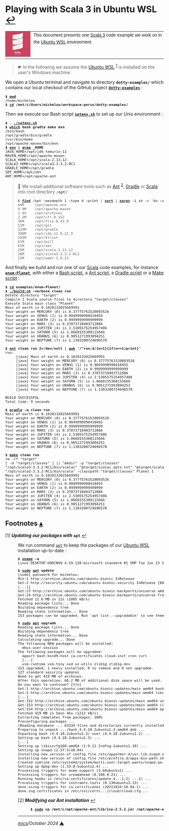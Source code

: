 # <span id="top">Playing with Scala 3 in Ubuntu WSL</span> <span style="size:25%;"><a href="README.md">↩</a></span>

<table style="font-family:Helvetica,Arial;font-size:14px;line-height:1.6;">
  <tr>
  <td style="border:0;padding:0 10px 0 0;;min-width:80px;"><a href="https://dotty.epfl.ch/" rel="external"><img src="docs/images/dotty.png" width="80" alt="Flix project"/></a></td>
  <td style="border:0;padding:0;vertical-align:text-top;">This document presents one <a href="https://dotty.epfl.ch/" rel="external">Scala 3</a> code example we work on in the <a href="https://ubuntu.com/wsl" rel="external">Ubuntu WSL</a> environment.
  </td>
  </tr>
</table>

> **&#9755;** In the following we assume the [Ubuntu WSL][wsl] <sup id="anchor_01">[1](#footnote_01)</sup> is installed on the user's Windows machine.

We open a Ubuntu terminal and navigate to directory **`dotty-examples/`** which contains our local checkout of the GitHub project [**`dotty-examples`**](https://github.com/michelou/dotty-examples) :
<pre style="font-size:80%;">
<b>$ <a href="https://manpages.ubuntu.com/manpages/bionic/en/man1/pwd.1.html" rel="external">pwd</a></b>
/home/michelou
<b>$ <a href="https://manpages.ubuntu.com/manpages/bionic/en/man1/cd.1posix.html" rel="external">cd</a> /mnt/c/Users/michelou/workspace-perso/dotty-examples/</b>
</pre>

Then we execute our Bash script [**`setenv.sh`**](./setenv.sh) to set up our Unix environment :

<pre style="font-size:80%;">
<b>$ . <a href="./examples/setenv.sh">./setenv.sh</a></b>
<b>$ <a href="https://manpages.ubuntu.com/manpages/bionic/en/man1/which.1.html" rel="external">which</a> bash gradle make mvn</b>
/bin/bash
/opt/gradle/bin/gradle
/usr/bin/make
/opt/apache-maven/bin/mvn
<b>$ <a href="https://manpages.ubuntu.com/manpages/bionic/en/man1/env.1.html" rel="external">env</a> | <a href="https://manpages.ubuntu.com/manpages/bionic/en/man1/grep.1.html" rel="external">grep</a> _HOME</b>
JAVA_HOME=/opt/jdk-temurin-11
MAVEN_HOME=/opt/apache-maven
SCALA_HOME=/opt/scala-2.13.12
SCALA3_HOME=/opt/scala3-3.3.2-RC1
GRADLE_HOME=/opt/gradle
SBT_HOME=/opt/sbt
ANT_HOME=/opt/apache-ant
</pre>

<!-- https://mirrors.edge.kernel.org/pub/software/scm/git/ -->

> **:mag_right:** We install additional software tools such as [Ant][apache_ant_cli] <sup id="anchor_02">[2](#footnote_02)</sup>, [Gradle][gradle_cli] or [Scala][scala_getting_started] into root directory **`/opt/`**:
> <pre style="font-size:80%;">
> <b>$ <a href="https://manpages.ubuntu.com/manpages/bionic/en/man1/find.1.html" rel="external">find</a> /opt -maxdepth 1 -type d -print | <a href="https://manpages.ubuntu.com/manpages/bionic/en/man1/sort.1.html" rel="external">sort</a> | <a href="https://manpages.ubuntu.com/manpages/bionic/en/man1/xargs.1.html" rel="external">xargs</a> -i sh -c 'du -sh {}'</b>
> 44M     /opt/apache-ant
> 9.9M    /opt/apache-maven
> 2.4G    /opt/archives
> 2.2M    /opt/cfr-0.152
> 36M     /opt/flix-0.43.0
> 51M     /opt/git
> 129M    /opt/gradle
> 308M    /opt/jdk-11.0.21_9
> 103M    /opt/ktlint
> 61M     /opt/mill
> 81M     /opt/sbt
> 25M     /opt/scala-2.13.12
> 36M     /opt/scala3-3.3.2-RC1
> 15M     /opt/wabt-1.0.23
> </pre>

And finally we build and run one of our [Scala] code examples, for instance [**`enum-Planet`**](./examples/enum-Planet/), with either a [Bash script][bash_script], a [Ant script][ant_script], a [Gradle script][gradle_script] or a [Make script][make_script] :

<pre style="font-size:80%;">
<b>$ <a href="https://manpages.ubuntu.com/manpages/bionic/en/man1/cd.1posix.html" rel="external">cd</a> examples/enum-Planet/</b>
<b>$ <a href="./examples/enum-Planet/build.sh">./build.sh</a> -verbose clean run</b>
Delete directory "target"
Compile 1 Scala source files to directory "target/classes"
Execute Scala main class "Planet"
Mass of earth is 0.1020132025669991
Your weight on MERCURY (0) is 0.37775761520093526
Your weight on VENUS (1) is 0.9049990998410455
Your weight on EARTH (2) is 0.9999999999999999
Your weight on MARS (3) is 0.37873718403712886
Your weight on JUPITER (4) is 2.5305575254957406
Your weight on SATURN (5) is 1.0660155388115666
Your weight on URANUS (6) is 0.9051271993894251
Your weight on NEPTUNE (7) is 1.1383280724696578
&nbsp;
<b>$ <a href="https://ant.apache.org/manual/running.html" rel="external">ant</a> clean run 2>/dev/null | <a href="https://linux.die.net/man/1/awk" rel="external">awk</a> '/^run:$/{n=1}{if(n==1)print}'</b>
run:
     [java] Mass of earth is 0.1020132025669991
     [java] Your weight on MERCURY (0) is 0.37775761520093526
     [java] Your weight on VENUS (1) is 0.9049990998410455
     [java] Your weight on EARTH (2) is 0.9999999999999999
     [java] Your weight on MARS (3) is 0.37873718403712886
     [java] Your weight on JUPITER (4) is 2.5305575254957406
     [java] Your weight on SATURN (5) is 1.0660155388115666
     [java] Your weight on URANUS (6) is 0.9051271993894251
     [java] Your weight on NEPTUNE (7) is 1.1383280724696578
&nbsp;
BUILD SUCCESSFUL
Total time: 9 seconds
&nbsp;
<b>$ <a href="https://docs.gradle.org/current/userguide/command_line_interface.html" rel="external">gradle</a> -q clean run</b>
Mass of earth is 0.1020132025669991
Your weight on MERCURY (0) is 0.37775761520093526
Your weight on VENUS (1) is 0.9049990998410455
Your weight on EARTH (2) is 0.9999999999999999
Your weight on MARS (3) is 0.37873718403712886
Your weight on JUPITER (4) is 2.5305575254957406
Your weight on SATURN (5) is 1.0660155388115666
Your weight on URANUS (6) is 0.9051271993894251
Your weight on NEPTUNE (7) is 1.1383280724696578
&nbsp;
<b>$ <a href="https://www.gnu.org/software/make/manual/make.html" rel="external">make</a> clean run</b>
rm -rf "target"
[ -d "target/classes" ] || "mkdir" -p "target/classes"
"/opt/scala3-3.3.2-RC1/bin/scalac" "@target/scalac_opts.txt" "@target/scalac_sources.txt"
"/opt/scala3-3.3.2-RC1/bin/scala" -classpath "target/classes" Planet 1
Mass of earth is 0.1020132025669991
Your weight on MERCURY (0) is 0.37775761520093526
Your weight on VENUS (1) is 0.9049990998410455
Your weight on EARTH (2) is 0.9999999999999999
Your weight on MARS (3) is 0.37873718403712886
Your weight on JUPITER (4) is 2.5305575254957406
Your weight on SATURN (5) is 1.0660155388115666
Your weight on URANUS (6) is 0.9051271993894251
Your weight on NEPTUNE (7) is 1.1383280724696578
</pre>

<!--=======================================================================-->
 
## <span id="footnotes">Footnotes</span> [**&#x25B4;**](#top)

<span id="footnote_01">[1]</span> ***Updating our packages with*** **`apt`** [↩](#anchor_01)

<dl><dd>
We run command <a href="https://manpages.ubuntu.com/manpages/trusty/man8/apt.8.html" rel="external"><code>apt</code></a> to keep the packages of our <a href="https://ubuntu.com/wsl" rel="external">Ubuntu WSL</a> installation up-to-date :
<pre style="font-size:80%;">
<b>$ <a href="https://manpages.ubuntu.com/manpages/bionic/en/man1/uname.1.html" rel="external">uname</a> -a</b>
Linux DESKTOP-U9DCNVQ 4.19.128-microsoft-standard #1 SMP Tue Jun 23 12:58:10 UTC 2020 x86_64 x86_64 x86_64 GNU/Linux
</pre>

<pre style="font-size:80%;">
<b>$ <a href="https://manpages.ubuntu.com/manpages/bionic/en/man8/sudo.8.html" rel="external">sudo</a> <a href="https://manpages.ubuntu.com/manpages/bionic/en/man8/apt.8.html" rel="external">apt</a> update</b>
[sudo] password for michelou:
Hit:1 http://archive.ubuntu.com/ubuntu bionic InRelease
Get:2 http://security.ubuntu.com/ubuntu bionic-security InRelease [88.7 kB]
[...]]
Get:23 http://archive.ubuntu.com/ubuntu bionic-backports/universe amd64 Packages [18.1 kB]
Get:24 http://archive.ubuntu.com/ubuntu bionic-backports/universe Translation-en [8668 B]
Fetched 12.6 MB in 12s (1085 kB/s)
Reading package lists... Done
Building dependency tree
Reading state information... Done
153 packages can be upgraded. Run 'apt list --upgradable' to see them.
</pre>

<pre style="font-size:80%;">
<b>$ <a href="https://manpages.ubuntu.com/manpages/bionic/en/man8/sudo.8.html" rel="external">sudo</a> <a href="https://manpages.ubuntu.com/manpages/bionic/en/man8/apt.8.html" rel="external">apt</a> upgrade</b>
Reading package lists... Done
Building dependency tree
Reading state information... Done
Calculating upgrade... Done
The following NEW packages will be installed:
  dbus-user-session
The following packages will be upgraded:
  apport bash bind9-host ca-certificates cloud-init cron curl
  [...]
  vim-runtime vim-tiny xxd xz-utils zlib1g zlib1g-dev
153 upgraded, 1 newly installed, 0 to remove and 0 not upgraded.
127 standard security updates
Need to get 419 MB of archives.
After this operation, 60.2 MB of additional disk space will be used.
Do you want to continue? [Y/n]
Get:1 http://archive.ubuntu.com/ubuntu bionic-updates/main amd64 bash amd64 4.4.18-2ubuntu1.3 [615 kB]
Get:2 http://archive.ubuntu.com/ubuntu bionic-updates/main amd64 libc6-dev amd64 2.27-3ubuntu1.6 [2587 kB]
[...]
Get:152 http://archive.ubuntu.com/ubuntu bionic-updates/main amd64 unzip amd64 6.0-21ubuntu1.2 [168 kB]
Get:153 http://archive.ubuntu.com/ubuntu bionic-updates/main amd64 cloud-init all 22.3.4-0ubuntu1~18.04.1 [510 kB]
Get:154 http://archive.ubuntu.com/ubuntu bionic-updates/main amd64 open-vm-tools amd64 2:11.0.5-4ubuntu0.18.04.2 [543 kB]
Fetched 419 MB in 5min 46s (1212 kB/s)
Extracting templates from packages: 100%
Preconfiguring packages ...
(Reading database ... 63334 files and directories currently installed.)
Preparing to unpack .../bash_4.4.18-2ubuntu1.3_amd64.deb ...
Unpacking bash (4.4.18-2ubuntu1.3) over (4.4.18-2ubuntu1.2) ...
Setting up bash (4.4.18-2ubuntu1.3) ...
[...]
Setting up libisccfg160:amd64 (1:9.11.3+dfsg-1ubuntu1.18) ...
Setting up snapd (2.57.5+18.04) ...
Installing new version of config file /etc/apparmor.d/usr.lib.snapd.snap-confine.real ...
Installing new version of config file /etc/profile.d/apps-bin-path.sh ...
Created symlink /etc/systemd/system/multi-user.target.wants/snapd.aa-prompt-listener.service → /lib/systemd/system/snapd.aa-prompt-listener.service.
Setting up dpkg-dev (1.19.0.5ubuntu2.4) ...
Processing triggers for mime-support (3.60ubuntu1) ...
Processing triggers for ureadahead (0.100.0-21) ...
Running hooks in /etc/ca-certificates/update.d...1-2) ...1) ...
Processing triggers for initramfs-tools (0.130ubuntu3.13) ...
done.ssing triggers for ca-certificates (20211016~18.04.1) ...
done.ing certificates in /etc/ssl/certs.../cloud/cloud.cfg ...
</pre>

<span id="footnote_02">[2]</span> ***Modifying our Ant installation*** [↩](#anchor_02)

<dl><dd>
<pre style="font-size:80%;">
<b>$ <a href="https://manpages.ubuntu.com/manpages/bionic/en/man8/sudo.8.html" rel="external">sudo</a> cp /mnt/c/opt/apache-ant/lib/ivy-2.5.2.jar /opt/apache-ant/lib/</b>
</pre>
</dd></dl>

***

*[mics](https://lampwww.epfl.ch/~michelou/)/October 2024* [**&#9650;**](#top)
<span id="bottom">&nbsp;</span>

<!-- link refs -->

[adts]: https://wiki.haskell.org/Algebraic_data_type
[ant_script]: https://ant.apache.org/manual/using.html "Using Apache Ant"
[apache_ant_cli]: https://ant.apache.org/manual/running.html
[bash_script]: https://tldp.org/LDP/Bash-Beginners-Guide/html/sect_02_01.html "Bash - Creating and running a script"
[flix]: https://flix.dev/ "Flix Programming Language"
[gradle_cli]: https://docs.gradle.org/current/userguide/command_line_interface.html "Gradle Command-Line Interface"
[gradle_script]: https://docs.gradle.org/current/userguide/tutorial_using_tasks.html "Gradle Build Script Basis"
[make_cli]: https://www.gnu.org/software/make/manual/make.html "GNU make"
[make_script]: https://makefiletutorial.com/ "Learn Makefiles"
[scala]: https://www.scala-lang.org/ "The Scala Programming Language"
[scala_getting_started]: https://docs.scala-lang.org/getting-started/ "Scala - Getting started"
[wsl]: https://ubuntu.com/wsl "Ubuntu WSL"
